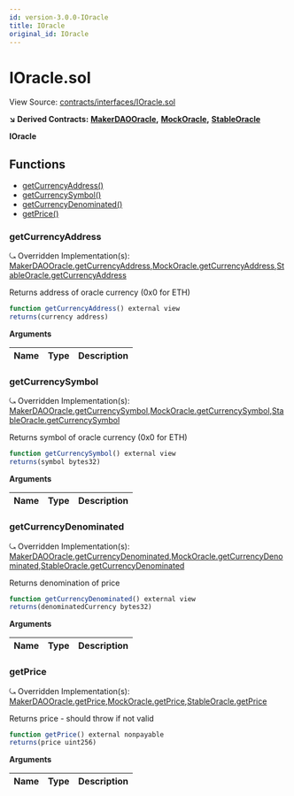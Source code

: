```yaml
---
id: version-3.0.0-IOracle
title: IOracle
original_id: IOracle
---
```


# IOracle.sol

View Source: [contracts/interfaces/IOracle.sol](https://github.com/PolymathNetwork/polymath-core/tree/096ba240a927c98e1f1a182d2efee7c4c4c1dfc5/contracts/interfaces/IOracle.sol)

**↘ Derived Contracts:** [**MakerDAOOracle**](https://github.com/PolymathNetwork/polymath-core/tree/096ba240a927c98e1f1a182d2efee7c4c4c1dfc5/docs/api/MakerDAOOracle.md)**,** [**MockOracle**](https://github.com/PolymathNetwork/polymath-core/tree/096ba240a927c98e1f1a182d2efee7c4c4c1dfc5/docs/api/MockOracle.md)**,** [**StableOracle**](https://github.com/PolymathNetwork/polymath-core/tree/096ba240a927c98e1f1a182d2efee7c4c4c1dfc5/docs/api/StableOracle.md)

**IOracle**

## Functions

* [getCurrencyAddress\(\)](ioracle.md#getcurrencyaddress)
* [getCurrencySymbol\(\)](ioracle.md#getcurrencysymbol)
* [getCurrencyDenominated\(\)](ioracle.md#getcurrencydenominated)
* [getPrice\(\)](ioracle.md#getprice)

### getCurrencyAddress

⤿ Overridden Implementation\(s\): [MakerDAOOracle.getCurrencyAddress](https://github.com/PolymathNetwork/polymath-core/tree/096ba240a927c98e1f1a182d2efee7c4c4c1dfc5/docs/api/MakerDAOOracle.md#getcurrencyaddress),[MockOracle.getCurrencyAddress](https://github.com/PolymathNetwork/polymath-core/tree/096ba240a927c98e1f1a182d2efee7c4c4c1dfc5/docs/api/MockOracle.md#getcurrencyaddress),[StableOracle.getCurrencyAddress](https://github.com/PolymathNetwork/polymath-core/tree/096ba240a927c98e1f1a182d2efee7c4c4c1dfc5/docs/api/StableOracle.md#getcurrencyaddress)

Returns address of oracle currency \(0x0 for ETH\)

```javascript
function getCurrencyAddress() external view
returns(currency address)
```

**Arguments**

| Name | Type | Description |
| :--- | :--- | :--- |


### getCurrencySymbol

⤿ Overridden Implementation\(s\): [MakerDAOOracle.getCurrencySymbol](https://github.com/PolymathNetwork/polymath-core/tree/096ba240a927c98e1f1a182d2efee7c4c4c1dfc5/docs/api/MakerDAOOracle.md#getcurrencysymbol),[MockOracle.getCurrencySymbol](https://github.com/PolymathNetwork/polymath-core/tree/096ba240a927c98e1f1a182d2efee7c4c4c1dfc5/docs/api/MockOracle.md#getcurrencysymbol),[StableOracle.getCurrencySymbol](https://github.com/PolymathNetwork/polymath-core/tree/096ba240a927c98e1f1a182d2efee7c4c4c1dfc5/docs/api/StableOracle.md#getcurrencysymbol)

Returns symbol of oracle currency \(0x0 for ETH\)

```javascript
function getCurrencySymbol() external view
returns(symbol bytes32)
```

**Arguments**

| Name | Type | Description |
| :--- | :--- | :--- |


### getCurrencyDenominated

⤿ Overridden Implementation\(s\): [MakerDAOOracle.getCurrencyDenominated](https://github.com/PolymathNetwork/polymath-core/tree/096ba240a927c98e1f1a182d2efee7c4c4c1dfc5/docs/api/MakerDAOOracle.md#getcurrencydenominated),[MockOracle.getCurrencyDenominated](https://github.com/PolymathNetwork/polymath-core/tree/096ba240a927c98e1f1a182d2efee7c4c4c1dfc5/docs/api/MockOracle.md#getcurrencydenominated),[StableOracle.getCurrencyDenominated](https://github.com/PolymathNetwork/polymath-core/tree/096ba240a927c98e1f1a182d2efee7c4c4c1dfc5/docs/api/StableOracle.md#getcurrencydenominated)

Returns denomination of price

```javascript
function getCurrencyDenominated() external view
returns(denominatedCurrency bytes32)
```

**Arguments**

| Name | Type | Description |
| :--- | :--- | :--- |


### getPrice

⤿ Overridden Implementation\(s\): [MakerDAOOracle.getPrice](https://github.com/PolymathNetwork/polymath-core/tree/096ba240a927c98e1f1a182d2efee7c4c4c1dfc5/docs/api/MakerDAOOracle.md#getprice),[MockOracle.getPrice](https://github.com/PolymathNetwork/polymath-core/tree/096ba240a927c98e1f1a182d2efee7c4c4c1dfc5/docs/api/MockOracle.md#getprice),[StableOracle.getPrice](https://github.com/PolymathNetwork/polymath-core/tree/096ba240a927c98e1f1a182d2efee7c4c4c1dfc5/docs/api/StableOracle.md#getprice)

Returns price - should throw if not valid

```javascript
function getPrice() external nonpayable
returns(price uint256)
```

**Arguments**

| Name | Type | Description |
| :--- | :--- | :--- |


